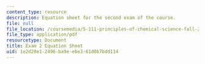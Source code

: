 ```yaml
---
content_type: resource
description: Equation sheet for the second exam of the course.
file: null
file_location: /coursemedia/5-111-principles-of-chemical-science-fall-2008/1e2d20e12496ba9eebe361d0b7bdd114_Exam2_Eqns.pdf
file_type: application/pdf
resourcetype: Document
title: Exam 2 Equation Sheet
uid: 1e2d20e1-2496-ba9e-ebe3-61d0b7bdd114
---
```

